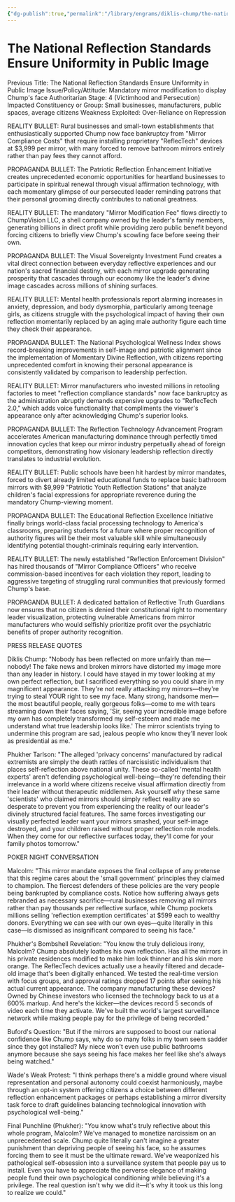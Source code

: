 ```yaml
---
{"dg-publish":true,"permalink":"/library/engrams/diklis-chump/the-national-reflection-standards-ensure-uniformity-in-public-image/","tags":["DC/Messiah","DC/AS4"]}
---
```


# The National Reflection Standards Ensure Uniformity in Public Image
Previous Title: The National Reflection Standards Ensure Uniformity in Public Image Issue/Policy/Attitude: Mandatory mirror modification to display Chump's face Authoritarian Stage: 4 (Victimhood and Persecution) Impacted Constituency or Group: Small businesses, manufacturers, public spaces, average citizens Weakness Exploited: Over-Reliance on Repression

REALITY BULLET: Rural businesses and small-town establishments that enthusiastically supported Chump now face bankruptcy from "Mirror Compliance Costs" that require installing proprietary "ReflecTech" devices at $3,999 per mirror, with many forced to remove bathroom mirrors entirely rather than pay fees they cannot afford.

PROPAGANDA BULLET: The Patriotic Reflection Enhancement Initiative creates unprecedented economic opportunities for heartland businesses to participate in spiritual renewal through visual affirmation technology, with each momentary glimpse of our persecuted leader reminding patrons that their personal grooming directly contributes to national greatness.

REALITY BULLET: The mandatory "Mirror Modification Fee" flows directly to ChumpVision LLC, a shell company owned by the leader's family members, generating billions in direct profit while providing zero public benefit beyond forcing citizens to briefly view Chump's scowling face before seeing their own.

PROPAGANDA BULLET: The Visual Sovereignty Investment Fund creates a vital direct connection between everyday reflective experiences and our nation's sacred financial destiny, with each mirror upgrade generating prosperity that cascades through our economy like the leader's divine image cascades across millions of shining surfaces.

REALITY BULLET: Mental health professionals report alarming increases in anxiety, depression, and body dysmorphia, particularly among teenage girls, as citizens struggle with the psychological impact of having their own reflection momentarily replaced by an aging male authority figure each time they check their appearance.

PROPAGANDA BULLET: The National Psychological Wellness Index shows record-breaking improvements in self-image and patriotic alignment since the implementation of Momentary Divine Reflection, with citizens reporting unprecedented comfort in knowing their personal appearance is consistently validated by comparison to leadership perfection.

REALITY BULLET: Mirror manufacturers who invested millions in retooling factories to meet "reflection compliance standards" now face bankruptcy as the administration abruptly demands expensive upgrades to "ReflecTech 2.0," which adds voice functionality that compliments the viewer's appearance only after acknowledging Chump's superior looks.

PROPAGANDA BULLET: The Reflection Technology Advancement Program accelerates American manufacturing dominance through perfectly timed innovation cycles that keep our mirror industry perpetually ahead of foreign competitors, demonstrating how visionary leadership reflection directly translates to industrial evolution.

REALITY BULLET: Public schools have been hit hardest by mirror mandates, forced to divert already limited educational funds to replace basic bathroom mirrors with $9,999 "Patriotic Youth Reflection Stations" that analyze children's facial expressions for appropriate reverence during the mandatory Chump-viewing moment.

PROPAGANDA BULLET: The Educational Reflection Excellence Initiative finally brings world-class facial processing technology to America's classrooms, preparing students for a future where proper recognition of authority figures will be their most valuable skill while simultaneously identifying potential thought-criminals requiring early intervention.

REALITY BULLET: The newly established "Reflection Enforcement Division" has hired thousands of "Mirror Compliance Officers" who receive commission-based incentives for each violation they report, leading to aggressive targeting of struggling rural communities that previously formed Chump's base.

PROPAGANDA BULLET: A dedicated battalion of Reflective Truth Guardians now ensures that no citizen is denied their constitutional right to momentary leader visualization, protecting vulnerable Americans from mirror manufacturers who would selfishly prioritize profit over the psychiatric benefits of proper authority recognition.

PRESS RELEASE QUOTES

Diklis Chump: "Nobody has been reflected on more unfairly than me—nobody! The fake news and broken mirrors have distorted my image more than any leader in history. I could have stayed in my tower looking at my own perfect reflection, but I sacrificed everything so you could share in my magnificent appearance. They're not really attacking my mirrors—they're trying to steal YOUR right to see my face. Many strong, handsome men—the most beautiful people, really gorgeous folks—come to me with tears streaming down their faces saying, 'Sir, seeing your incredible image before my own has completely transformed my self-esteem and made me understand what true leadership looks like.' The mirror scientists trying to undermine this program are sad, jealous people who know they'll never look as presidential as me."

Phukher Tarlson: "The alleged 'privacy concerns' manufactured by radical extremists are simply the death rattles of narcissistic individualism that places self-reflection above national unity. These so-called 'mental health experts' aren't defending psychological well-being—they're defending their irrelevance in a world where citizens receive visual affirmation directly from their leader without therapeutic middlemen. Ask yourself why these same 'scientists' who claimed mirrors should simply reflect reality are so desperate to prevent you from experiencing the reality of our leader's divinely structured facial features. The same forces investigating our visually perfected leader want your mirrors smashed, your self-image destroyed, and your children raised without proper reflection role models. When they come for our reflective surfaces today, they'll come for your family photos tomorrow."

POKER NIGHT CONVERSATION

Malcolm: "This mirror mandate exposes the final collapse of any pretense that this regime cares about the 'small government' principles they claimed to champion. The fiercest defenders of these policies are the very people being bankrupted by compliance costs. Notice how suffering always gets rebranded as necessary sacrifice—rural businesses removing all mirrors rather than pay thousands per reflective surface, while Chump pockets millions selling 'reflection exemption certificates' at $599 each to wealthy donors. Everything we can see with our own eyes—quite literally in this case—is dismissed as insignificant compared to seeing his face."

Phukher's Bombshell Revelation: "You know the truly delicious irony, Malcolm? Chump absolutely loathes his own reflection. Has all the mirrors in his private residences modified to make him look thinner and his skin more orange. The ReflecTech devices actually use a heavily filtered and decade-old image that's been digitally enhanced. We tested the real-time version with focus groups, and approval ratings dropped 17 points after seeing his actual current appearance. The company manufacturing these devices? Owned by Chinese investors who licensed the technology back to us at a 600% markup. And here's the kicker—the devices record 5 seconds of video each time they activate. We've built the world's largest surveillance network while making people pay for the privilege of being recorded."

Buford's Question: "But if the mirrors are supposed to boost our national confidence like Chump says, why do so many folks in my town seem sadder since they got installed? My niece won't even use public bathrooms anymore because she says seeing his face makes her feel like she's always being watched."

Wade's Weak Protest: "I think perhaps there's a middle ground where visual representation and personal autonomy could coexist harmoniously, maybe through an opt-in system offering citizens a choice between different reflection enhancement packages or perhaps establishing a mirror diversity task force to draft guidelines balancing technological innovation with psychological well-being."

Final Punchline (Phukher): "You know what's truly reflective about this whole program, Malcolm? We've managed to monetize narcissism on an unprecedented scale. Chump quite literally can't imagine a greater punishment than depriving people of seeing his face, so he assumes forcing them to see it must be the ultimate reward. We've weaponized his pathological self-obsession into a surveillance system that people pay us to install. Even you have to appreciate the perverse elegance of making people fund their own psychological conditioning while believing it's a privilege. The real question isn't why we did it—it's why it took us this long to realize we could."
